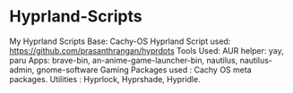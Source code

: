 # Hyprland-Scripts
My Hyprland Scripts
Base: Cachy-OS
Hyprland Script used: https://github.com/prasanthrangan/hyprdots
Tools Used:
AUR helper: yay, paru
Apps: brave-bin, an-anime-game-launcher-bin, nautilus, nautilus-admin, gnome-software
Gaming Packages used : Cachy OS meta packages.
Utilities : Hyprlock, Hyprshade, Hypridle.
